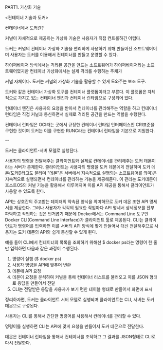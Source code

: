 PART1. 가상화 기술

<컨테이너 기술과 도커>

컨테이너에서 도커란?

커널이 자체적으로 제공하는 가상화 기술은 사용자가 직접 컨트롤하긴 어렵다.

도커는 커널의 컨테이너 가상화 기술을 편리하게 사용하기 위해 만들어진 소프트웨어이며 사용자는 도커를 이용해서 컨테이너를 만들고 운영할 수 있다.

하이퍼바이저 방식에서는 격리된 공간을 만드는 소프트웨어가 하이퍼바이저라는 소프트웨어였지만 컨테이너 가상화에서는 실제 격리를 수행하는 주체가

커널 자체이다. 도커는 커널의 가상화 기술을 활용할 수 있게 도와주는 보조 도구.

도커와 같은 컨테이너 가상화 도구를 컨테이너 플랫폼이라고 부른다. 이 플랫폼은 자체적으로 가지고 있는 컨테이너 엔진과 컨테이너 런타임으로 구성되어 있다.

컨테이너 엔진은 사용자의 요청을 받아서 컨테이너를 관리해주는 역할을 하고 컨테이너 런타임은 직접 커널과 통신하면서 실제로 격리된 공간을 만드는 역할을 수행한다. 

컨테이너 런타임은 OCI라는 곳에서 규정한 컨테이너 런타임 인터페이스인 CRI표준을 구현한 것이며 도커는 이를 구현한 RUNC라는 컨테이너 런타임을 기본으로 지원한다.



--

도커는 클라이언트-서버 모델로 실행된다.

사용자의 명령을 전달해주는 클라이언트와 실제로 컨테이너를 관리해주는 도커 데몬이라는 서버가 존재한다.
클라이언트는 사용자의 명령을 도커 데몬에게 전달하며 도커 데몬(도커D라고도 불리며  "데몬"은  서버에서 지속적으로 실행되는 소프트웨어를 의미)은 지속적으로 실행되면서 컨테이너를 관리하는 기능을 제공해준다.
이 관리는 도커데몬이 호스트OS의 커널 기능을 활용해서 이루어지며 이를 API 제공을 통해서 클라이언트가 사용할 수 있도록 한다.

API는 상호간의 주고받는 데이터의 약속된 양식을 의미하므로 도커 데몬 또한 API 명세서를 제공한다.
그러나 사용자가  각각의 필요한 작업마다 API 명세서 상세정보를 전부 파악하고 작업하는 것은 번거롭기 때문에  Docker에서는
Command Line 도구인 Docker CLI(Command Line Interface)가 클라이언트 툴로 제공된다.
CLI는 클라이언트가 명령어를 입력하면 이를 서버의 API 양식에 맞게 만들어서 대신 전달해주므로 사용자는 도커 데몬의  API와 쉽게 통신할 수 있게 된다.

예를 들어 CLI에서 컨테이너의 목록을 조회하기 위해선 $ docker ps라는 명령어 한 줄만 입력하면 다음과 같은 과정이 수행된다.

1. 명령어 실행 ($ docker ps)
2. 사용자 명령을 API에 맞추어 변환
3. 데몬에 API 요청
4. 데몬이 요청을 분석하여 커널을 통해 컨테이너 리스트를 불러오고 이를 JSON 형태로 응답을 만들어서 전달
5. CLI는 전달받은 응답을 사용자가 보기 편한 테이블 형태로 만들어서 화면에 표시



정리하자면, 도커는 클라이언트 서버 모델로 실행되며 클라이언트는 CLI, 서버는 도커 데몬으로 구성된다.

사용자는 CLI를 통해서 간단한 명령어를 사용해서 컨테이너를 관리할 수 있다.

명령어를 실행하면 CLI는 API에 맞게 요청을 만들어서 도커 데몬으로 전달한다.

데몬은 컨테이너 런타임을 통해서 컨테이너를 조작하고 그 결과를 JSON형태로 CLI로 다시 전달한다.





